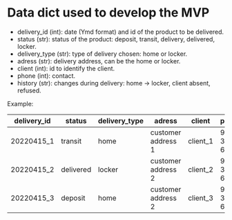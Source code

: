 # Data dict used to develop the MVP

* delivery_id (int): date (Ymd format) and id of the product to be delivered.
* status (str): status of the product: deposit, transit, delivery, delivered, locker.
* delivery_type (str): type of delivery chosen: home or locker.
* adress (str): delivery address, can be the home or locker.
* client (int): id to identify the client.
* phone (int): contact.
* history (str): changes during delivery: home -> locker, client absent, refused.


Example:

| delivery_id | status    | delivery_type | adress             | client   | phone       | history |
|------------|-----------|---------------|--------------------|----------|-------------|---------|
| 20220415_1 | transit   | home          | customer address 1 | client_1 | 912 345 678 |         |
| 20220415_2 | delivered | locker        | customer address 2 | client_2 | 913 345 678 |         |
| 20220415_3 | deposit   | home          | customer address 2 | client_3 | 922 345 678 | refused |
